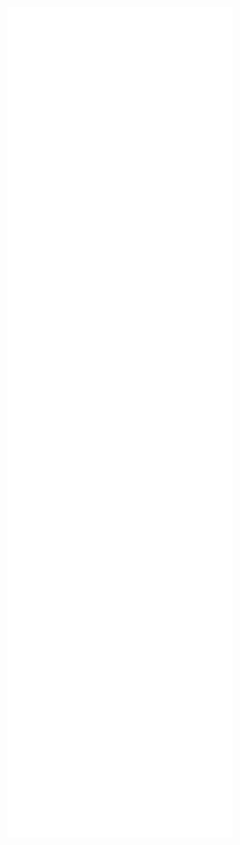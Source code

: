 <img align="center" src="/metrics.base.svg" alt="Metrics" width="400">
<img align="center" src="/metrics.plugin.topics.icons.svg" alt="Metrics" width="400">
<img align="center" src="/metrics.plugin.repositories.pinned.svg" alt="Metrics" width="400">
<img align="center" src="/metrics.base.rest.svg" alt="Metrics" width="400">


